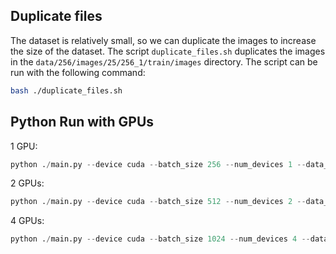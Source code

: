 ## Duplicate files

The dataset is relatively small, so we can duplicate the images to increase the size of the dataset. The script `duplicate_files.sh` duplicates the images in the `data/256/images/25/256_1/train/images` directory. The script can be run with the following command:

```bash
bash ./duplicate_files.sh
```

## Python Run with GPUs

1 GPU:

```python
python ./main.py --device cuda --batch_size 256 --num_devices 1 --data_dir ./data/256/images/25/256_1/train --test_dir ./data/256/images/25/256_1/test
```

2 GPUs:

```python
python ./main.py --device cuda --batch_size 512 --num_devices 2 --data_dir ./data/256/images/25/256_1/train --test_dir ./data/256/images/25/256_1/test
```

4 GPUs:

```python
python ./main.py --device cuda --batch_size 1024 --num_devices 4 --data_dir ./data/256/images/25/256_1/train --test_dir ./data/256/images/25/256_1/test
```
